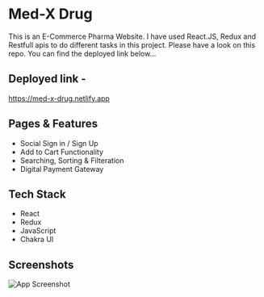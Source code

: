 
# Med-X Drug

This is an E-Commerce Pharma Website. I have used React.JS, Redux and Restfull apis to do different tasks in this project. Please have a look on this repo. You can find the deployed link below...

## Deployed link -

https://med-x-drug.netlify.app


## Pages & Features

- Social Sign in / Sign Up
- Add to Cart Functionality
- Searching, Sorting & Filteration
- Digital Payment Gateway


## Tech Stack

- React
- Redux 
- JavaScript 
- Chakra UI


## Screenshots

![App Screenshot](https://via.placeholder.com/468x300?text=App+Screenshot+Here)

